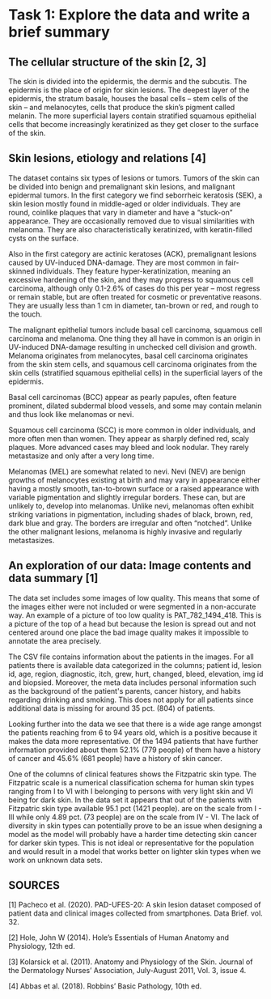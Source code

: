 # Task 1: Explore the data and write a brief summary


## The cellular structure of the skin [2, 3]

The skin is divided into the epidermis, the dermis and the subcutis. The epidermis is the place of origin for skin lesions. The deepest layer of the epidermis, the stratum basale, houses the basal cells – stem cells of the skin – and melanocytes, cells that produce the skin’s pigment called melanin. The more superficial layers contain stratified squamous epithelial cells that become increasingly keratinized as they get closer to the surface of the skin.



## Skin lesions, etiology and relations [4]
The dataset contains six types of lesions or tumors. Tumors of the skin can be divided into benign and premalignant skin lesions, and malignant epidermal tumors. In the first category we find seborrheic keratosis (SEK), a skin lesion mostly found in middle-aged or older individuals. They are round, coinlike plaques that vary in diameter and have a “stuck-on” appearance. They are occasionally removed due to visual similarities with melanoma. They are also characteristically keratinized, with keratin-filled cysts on the surface.

Also in the first category are actinic keratoses (ACK), premalignant lesions caused by UV-induced DNA-damage. They are most common in fair-skinned individuals. They feature hyper-keratinization, meaning an excessive hardening of the skin, and they may progress to squamous cell carcinoma, although only 0.1-2.6% of cases do this per year – most regress or remain stable, but are often treated for cosmetic or preventative reasons. They are usually less than 1 cm in diameter, tan-brown or red, and rough to the touch.

The malignant epithelial tumors include basal cell carcinoma, squamous cell carcinoma and melanoma. One thing they all have in common is an origin in UV-induced DNA-damage resulting in unchecked cell division and growth. Melanoma originates from melanocytes, basal cell carcinoma originates from the skin stem cells, and squamous cell carcinoma originates from the skin cells (stratified squamous epithelial cells) in the superficial layers of the epidermis.

Basal cell carcinomas (BCC) appear as pearly papules, often feature prominent, dilated subdermal blood vessels, and some may contain melanin and thus look like melanomas or nevi.

Squamous cell carcinoma (SCC) is more common in older individuals, and more often men than women. They appear as sharply defined red, scaly plaques. More advanced cases may bleed and look nodular. They rarely metastasize and only after a very long time.

Melanomas (MEL) are somewhat related to nevi. Nevi (NEV) are benign growths of melanocytes existing at birth and may vary in appearance either having a mostly smooth, tan-to-brown surface or a raised appearance with variable pigmentation and slightly irregular borders. These can, but are unlikely to, develop into melanomas. Unlike nevi, melanomas often exhibit striking variations in pigmentation, including shades of black, brown, red, dark blue and gray. The borders are irregular and often “notched”. Unlike the other malignant lesions, melanoma is highly invasive and regularly metastasizes.



## An exploration of our data: Image contents and data summary [1]
The data set includes some images of low quality. This means that some of the images either were not included or were segmented in a non-accurate way. An example of a picture of too low quality is PAT_782_1494_418. This is a picture of the top of a head but because the lesion is spread out and not centered around one place the bad image quality makes it impossible to annotate the area precisely. 

The CSV file contains information about the patients in the images. For all patients there is available data categorized in the columns; patient id, lesion id, age, region, diagnostic, itch, grew, hurt, changed, bleed, elevation, img id and biopsied. Moreover, the meta data includes personal information such as the background of the patient's parents, cancer history, and habits regarding drinking and smoking. This does not apply for all patients since additional data is missing for around 35 pct. (804) of patients. 

Looking further into the data we see that there is a wide age range amongst the patients reaching from 6 to 94 years old, which is a positive because it makes the data more representative. Of the 1494 patients that have further information provided about them 52.1% (779 people) of them have a history of cancer and 45.6% (681 people) have a history of skin cancer.  

One of the columns of clinical features shows the Fitzpatric skin type. The Fitzpatric scale is a numerical classification schema for human skin types ranging from I to VI with I belonging to persons with very light skin and VI being for dark skin. In the data set it appears that out of the patients with Fitzpatric skin type available 95.1 pct (1421 people). are on the scale from I - III while only 4.89 pct. (73 people) are on the scale from IV - VI.  The lack of diversity in skin types can potentially prove to be an issue when designing a model as the model will probably have a harder time detecting skin cancer for darker skin types. This is not ideal or representative for the population and would result in a model that works better on lighter skin types when we work on unknown data sets. 


## SOURCES

[1] Pacheco et al. (2020). PAD-UFES-20: A skin lesion dataset composed of patient data and
	clinical images collected from smartphones. Data Brief. vol. 32.

[2] Hole, John W (2014). Hole’s Essentials of Human Anatomy and Physiology, 12th ed.

[3] Kolarsick et al. (2011). Anatomy and Physiology of the Skin. Journal of the Dermatology
	Nurses’ Association, July-August 2011, Vol. 3, issue 4. 

[4] Abbas et al. (2018). Robbins’ Basic Pathology, 10th ed.

